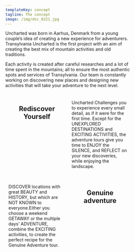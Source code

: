 ```yaml
---
templateKey: concept
tagline: The concept
image: /img/dsc_0221.jpg
---
```

Uncharted was born in Aarhus, Denmark from a young couple’s idea of creating a new experience for adventurers. Transylvania Uncharted is the first project with an aim of creating the best mix of mountain activities and old traditions. 

Each activity is created after careful researches and a lot of time spent in the mountains; all to ensure the most authentic spots and services of Transylvania. Our team is constantly working on discovering new places and designing new activities that will take your adventure to the next level.
<html>
<head>
<meta name="viewport" content="width=device-width, initial-scale=1">
<style>
* {
    box-sizing: border-box;
}
.column {
    float: left;
    width: 50%;
    padding: 10px;
}
.row:after {
    content: "";
    display: table;
    clear: both;
}
@media screen and (max-width: 600px) {
    .column {
        width: 100%;
    }
}
</style>
</head>
<body>
<div class="row">
  <div class="column left" >
    <center><h2 >Rediscover Yourself</h2></center>
  </div>
  <div class="column right" >
    <p >Uncharted Challenges you to experience every small detail, as if it were for the first time. Except for the UNEXPLORED DESTINATIONS and EXCITING ACTIVITIES, the adventure tours give you time to ENJOY the SILENCE, and REFLECT on your new discoveries, while enjoying the landscape.  </p>
  </div>
</div>
</body>
<body>
<div class="row">
  <div class="column left" >
<p >DISCOVER locations with great BEAUTY and HISTORY, but which are NOT KNOWN to everyone.Either you choose a weekend GETAWAY or the multiple days’ ADVENTURE, combine the EXCITING activities, to create the perfect recipe for the Genuine Adventure tour.</p>
  </div>
  <div class="column right" >
    <center><h2 >Genuine adventure
</h2></center>
  </div>
</div>
</body>

</html>



